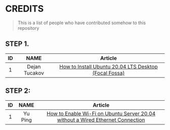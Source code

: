 # CREDITS

> This is a list of people who have contributed somehow to this repository 

## STEP 1.

| ID     |  NAME           |   Article       |                                                                                           
| :----: | :-------------: | :-------------: |
| 1      |  Dejan Tucakov  |  [How to Install Ubuntu 20.04 LTS Desktop (Focal Fossa)](https://phoenixnap.com/kb/install-ubuntu-20-04)       |


   

## STEP 2: 

| ID     |  NAME           |   Article       |                                                                                           
| :----: | :-------------: | :-------------: |
| 1      | Yu Ping         | [How to Enable Wi-Fi on Ubuntu Server 20.04 without a Wired Ethernet Connection](https://yping88.medium.com/how-to-enable-wi-fi-on-ubuntu-server-20-04-without-a-wired-ethernet-connection-42e0b71ca198) | 
